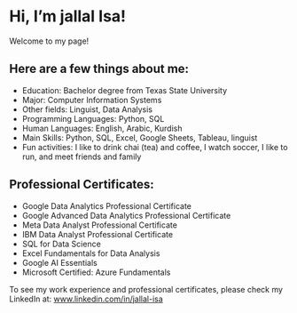 #  Hi, I’m jallal Isa!
Welcome to my page! 
## Here are a few things about me:
- Education: Bachelor degree from Texas State University
- Major: Computer Information Systems
- Other fields: Linguist, Data Analysis
- Programming Languages: Python, SQL
- Human Languages: English, Arabic, Kurdish
- Main Skills: Python, SQL, Excel, Google Sheets, Tableau, linguist
- Fun activities: I like to drink chai (tea) and coffee, I watch soccer, I like to run, and meet friends and family
  
## Professional Certificates: 
- Google Data Analytics Professional Certificate
- Google Advanced Data Analytics Professional Certificate
- Meta Data Analyst Professional Certificate
- IBM Data Analyst Professional Certificate
- SQL for Data Science
- Excel Fundamentals for Data Analysis
- Google AI Essentials
- Microsoft Certified: Azure Fundamentals
  
To see my work experience and professional certificates, please check my LinkedIn at: www.linkedin.com/in/jallal-isa
